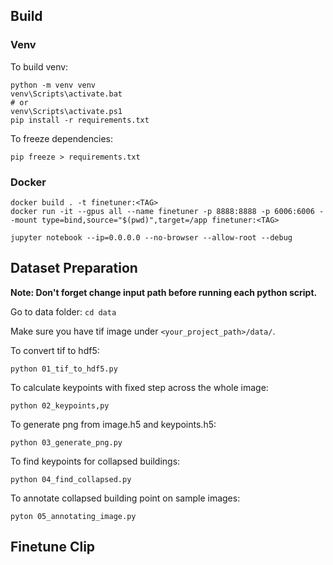 ## Build

### Venv

To build venv:

```
python -m venv venv
venv\Scripts\activate.bat
# or
venv\Scripts\activate.ps1
pip install -r requirements.txt
```

To freeze dependencies:

```
pip freeze > requirements.txt
```

### Docker
```
docker build . -t finetuner:<TAG>
docker run -it --gpus all --name finetuner -p 8888:8888 -p 6006:6006 --mount type=bind,source="$(pwd)",target=/app finetuner:<TAG>

jupyter notebook --ip=0.0.0.0 --no-browser --allow-root --debug
```

## Dataset Preparation

**Note: Don't forget change input path before running each python script.**

Go to data folder:
`cd data`

Make sure you have tif image under `<your_project_path>/data/`.

To convert tif to hdf5:
```
python 01_tif_to_hdf5.py
```

To calculate keypoints with fixed step across the whole image:
```
python 02_keypoints,py
```

To generate png from image.h5 and keypoints.h5:
```
python 03_generate_png.py
```

To find keypoints for collapsed buildings:
```
python 04_find_collapsed.py
```

To annotate collapsed building point on sample images:
```
pyton 05_annotating_image.py
```

## Finetune Clip